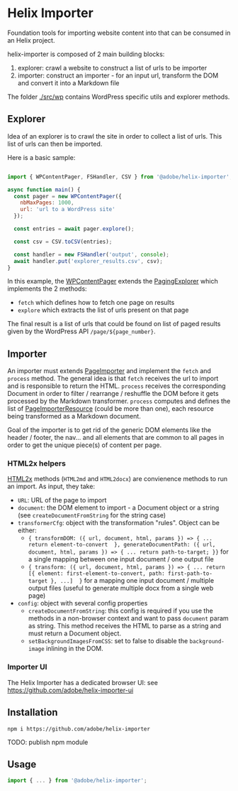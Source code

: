 # Helix Importer

Foundation tools for importing website content into that can be consumed in an Helix project.

helix-importer is composed of 2 main building blocks:

1. explorer: crawl a website to construct a list of urls to be importer
2. importer: construct an importer - for an input url, transform the DOM and convert it into a Markdown file

The folder [./src/wp](./src/wp) contains WordPress specific utils and explorer methods.

## Explorer

Idea of an explorer is to crawl the site in order to collect a list of urls. This list of urls can then be imported.

Here is a basic sample:

```js

import { WPContentPager, FSHandler, CSV } from '@adobe/helix-importer';

async function main() {
  const pager = new WPContentPager({
    nbMaxPages: 1000,
    url: 'url to a WordPress site'
  });

  const entries = await pager.explore();

  const csv = CSV.toCSV(entries);

  const handler = new FSHandler('output', console);
  await handler.put('explorer_results.csv', csv);
}
```

In this example, the [WPContentPager](./src/wp/explorers/WPContentPager.ts) extends the [PagingExplorer](src/explorer/PagingExplorer.ts) which implements the 2 methods:
- `fetch` which defines how to fetch one page on results
- `explore` which extracts the list of urls present on that page

The final result is a list of urls that could be found on list of paged results given by the WordPress API `/page/${page_number}`.

## Importer

An importer must extends [PageImporter](src/importer/PageImporter.js) and implement the `fetch` and `process` method. The general idea is that `fetch` receives the url to import and is responsible to return the HTML. `process` receives the corresponding Document in order to filter / rearrange / reshuffle the DOM before it gets processed by the Markdown transformer. `process` computes and defines the list of [PageImporterResource](src/importer/PageImporterResource.ts) (could be more than one), each resource being transformed as a Markdown document.

Goal of the importer is to get rid of the generic DOM elements like the header / footer, the nav... and all elements that are common to all pages in order to get the unique piece(s) of content per page.

### HTML2x helpers

[HTML2x](src/importer/HTML2x.js) methods (`HTML2md` and `HTML2docx`) are convienence methods to run an import. As input, they take:
- `URL`: URL of the page to import
- `document`: the DOM element to import - a Document object or a string (see `createDocumentFromString` for the string case)
- `transformerCfg`: object with the transformation "rules". Object can be either:
  - `{ transformDOM: ({ url, document, html, params }) => { ... return element-to-convert  }, generateDocumentPath: ({ url, document, html, params }) => { ... return path-to-target; }}` for a single mapping between one input document / one output file
  - `{ transform: ({ url, document, html, params }) => { ... return [{ element: first-element-to-convert, path: first-path-to-target }, ...]  }` for a mapping one input document / multiple output files (useful to generate multiple docx from a single web page)
- `config`: object with several config properties
  - `createDocumentFromString`: this config is required if you use the methods in a non-browser context and want to pass `document` param as string. This method receives the HTML to parse as a string and must return a Document object.
  - `setBackgroundImagesFromCSS`: set to false to disable the `background-image` inlining in the DOM.

### Importer UI

The Helix Importer has a dedicated browser UI: see https://github.com/adobe/helix-importer-ui

## Installation

```shell
npm i https://github.com/adobe/helix-importer 
```

TODO: publish npm module

## Usage

```js
import { ... } from '@adobe/helix-importer';
```
